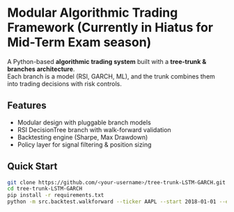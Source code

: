 # Modular Algorithmic Trading Framework (Currently in Hiatus for Mid-Term Exam season)

A Python-based **algorithmic trading system** built with a **tree-trunk & branches architecture**.  
Each branch is a model (RSI, GARCH, ML), and the trunk combines them into trading decisions with risk controls.

## Features
- Modular design with pluggable branch models  
- RSI DecisionTree branch with walk-forward validation  
- Backtesting engine (Sharpe, Max Drawdown)  
- Policy layer for signal filtering & position sizing  

## Quick Start
```bash
git clone https://github.com/<your-username>/tree-trunk-LSTM-GARCH.git
cd tree-trunk-LSTM-GARCH
pip install -r requirements.txt
python -m src.backtest.walkforward --ticker AAPL --start 2018-01-01 --end 2023-01-01
